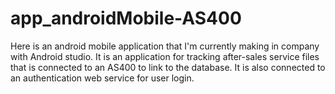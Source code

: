 # app_androidMobile-AS400
Here is an android mobile application that I'm currently making in company with Android studio. It is an application for tracking after-sales service files that is connected to an AS400 to link to the database. It is also connected to an authentication web service for user login.
